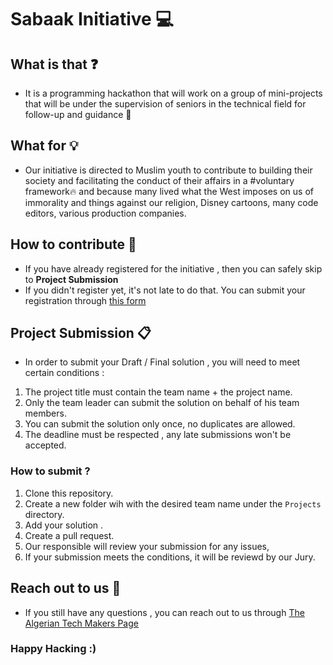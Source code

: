 # Sabaak Initiative 💻

## What is that ❓
- It is a programming hackathon that will work on a group of mini-projects that will be under the supervision of seniors in the technical field for follow-up and guidance 💪

## What for 💡
- Our initiative is directed to Muslim youth to contribute to building their society and facilitating the conduct of their affairs in a #voluntary framework🔥 and because many lived what the West imposes on us of immorality and things against our religion, Disney cartoons, many code editors, various production companies.

## How to contribute 🤝
- If you have already registered for the initiative , then you can safely skip to **Project Submission**
- If you didn't register yet, it's not late to do that. You can submit your registration through [this form](forms.google.com)

## Project Submission 📋
- In order to submit your Draft / Final solution , you will need to meet certain conditions :
1. The project title must contain the team name + the project name.
2. Only the team leader can submit the solution on behalf of his team members.
3. You can submit the solution only once, no duplicates are allowed.
4. The deadline must be respected , any late submissions won't be accepted.

### How to submit ?
1. Clone this repository.
2. Create a new folder wih with the desired team name under the `Projects` directory.
3. Add your solution .
4. Create a pull request.
5. Our responsible will review your submission for any issues,
6. If your submission meets the conditions, it will be reviewd by our Jury.

## Reach out to us 📝
- If you still have any questions , you can reach out to us through [The Algerian Tech Makers Page](https://www.facebook.com/Algeriantechmakersdz2021)

### Happy Hacking :)
